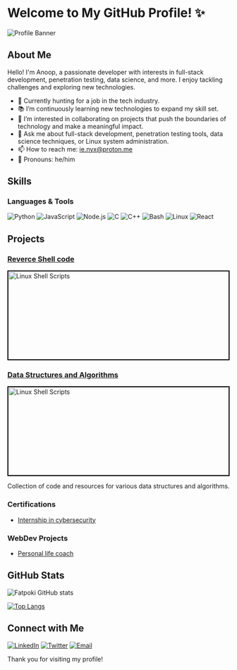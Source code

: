 # Welcome to My GitHub Profile! ✨

![Profile Banner](https://github.com/vu1n4r4b13/vu1n4r4b13/assets/75870938/d99b7292-d9df-4c4e-a168-3c4420960d60)



## About Me

Hello! I'm Anoop, a passionate developer with interests in full-stack development, penetration testing, data science, and more. I enjoy tackling challenges and exploring new technologies.

- 🔪 Currently hunting for a job in the tech industry.
- 📚 I’m continuously learning new technologies to expand my skill set.
- 🤝 I’m interested in collaborating on projects that push the boundaries of technology and make a meaningful impact.
- 💬 Ask me about full-stack development, penetration testing tools, data science techniques, or Linux system administration.
- 📫 How to reach me: [ie.nyx@proton.me](mailto:ie.nyx@proton.me)
- 👦 Pronouns: he/him

## Skills

### Languages & Tools
![Python](https://img.shields.io/badge/Python-3776AB?style=for-the-badge&logo=python&logoColor=white)
![JavaScript](https://img.shields.io/badge/JavaScript-F7DF1E?style=for-the-badge&logo=javascript&logoColor=black)
![Node.js](https://img.shields.io/badge/Node.js-43853D?style=for-the-badge&logo=node.js&logoColor=white)
![C](https://img.shields.io/badge/C-00599C?style=for-the-badge&logo=c&logoColor=white)
![C++](https://img.shields.io/badge/C++-00599C?style=for-the-badge&logo=c%2B%2B&logoColor=white)
![Bash](https://img.shields.io/badge/Bash-4EAA25?style=for-the-badge&logo=gnu-bash&logoColor=white)
![Linux](https://img.shields.io/badge/Linux-FCC624?style=for-the-badge&logo=linux&logoColor=black)
![React](https://img.shields.io/badge/React-61DAFB?style=for-the-badge&logo=react&logoColor=black)


## Projects


### [Reverce Shell code](https://github.com/fatpoki/Reverce-shell)
<img src="https://images.unsplash.com/photo-1629654291663-b91ad427698f?q=80&w=1074&auto=format&fit=crop&ixlib=rb-4.0.3&ixid=M3wxMjA3fDB8MHxwaG90by1wYWdlfHx8fGVufDB8fHx8fA%3D%3D?text=Linux+Shell+Scripts" alt="Linux Shell Scripts" style=" border: 2px solid #000; width: 500px; height: 200px; object-fit: cover;"/>


### [Data Structures and Algorithms](https://github.com/username/data-structures-algorithms)
<img src="https://images.unsplash.com/photo-1555952494-efd681c7e3f9?q=80&w=2070&auto=format&fit=crop&ixlib=rb-4.0.3&ixid=M3wxMjA3fDB8MHxwaG90by1wYWdlfHx8fGVufDB8fHx8fA%3D%3D?q=80&w=1074&auto=format&fit=crop&ixlib=rb-4.0.3&ixid=M3wxMjA3fDB8MHxwaG90by1wYWdlfHx8fGVufDB8fHx8fA%3D%3D?text=Linux+Shell+Scripts" alt="Linux Shell Scripts" style=" border: 2px solid #000; width: 500px; height: 200px; object-fit: cover;"/>

Collection of code and resources for various data structures and algorithms.


### Certifications
- [Internship in cybersecurity](https://www.dropbox.com/scl/fi/yixqmvryxmndqdt0701l4/Anoop-Sharma_Internship-completion.jpg?rlkey=63ub82auec1xyb0gjagxytbdd&dl=0)


### WebDev Projects 
- [Personal life coach](https://fatpoki.netlify.app)
## GitHub Stats

![Fatpoki GitHub stats](https://github-readme-stats.vercel.app/api?username=fatpoki&show_icons=true&theme=default)

[![Top Langs](https://github-readme-stats.vercel.app/api/top-langs/?username=fatpoki&layout=compact&theme=default)](https://github.com/anoop/github-readme-stats)

## Connect with Me

[![LinkedIn](https://img.shields.io/badge/LinkedIn-0A66C2?style=for-the-badge&logo=linkedin&logoColor=white)](https://www.linkedin.com/in/yourusername/)
[![Twitter](https://img.shields.io/badge/Twitter-1DA1F2?style=for-the-badge&logo=twitter&logoColor=white)](https://x.com/_sy1ph?s=09)
[![Email](https://img.shields.io/badge/Email-111?style=for-the-badge&logo=protonmail&logoColor=white)](mailto:as7235939640@gmail.com)

Thank you for visiting my profile!
